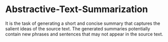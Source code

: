 # Abstractive-Text-Summarization
It is the task of generating a short and concise summary that captures the salient ideas of the source text. The generated summaries potentially contain new phrases and sentences that may not appear in the source text.
